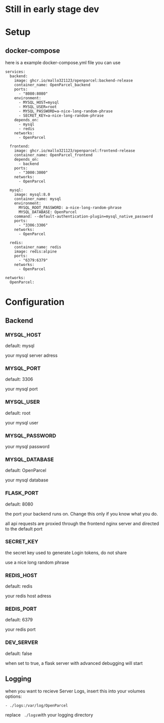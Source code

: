 # Still in early stage dev

# Setup

## docker-compose

here is a example docker-compose.yml file you can use

```
services:
  backend:
    image: ghcr.io/mallo321123/openparcel:backend-release
    container_name: OpenParcel_backend
    ports:
      - "8080:8080"
    environment:
      - MYSQL_HOST=mysql
      - MYSQL_USER=root
      - MYSQL_PASSWORD=a-nice-long-random-phrase
      - SECRET_KEY=a-nice-long-random-phrase
    depends_on:
      - mysql
      - redis
    networks:
      - OpenParcel

  frontend:
    image: ghcr.io/mallo321123/openparcel:frontend-release
    container_name: OpenParcel_frontend
    depends_on:
      - backend
    ports:
      - "3000:3000"
    networks:
      - OpenParcel

  mysql:
    image: mysql:8.0
    container_name: mysql
    environment:
      MYSQL_ROOT_PASSWORD: a-nice-long-random-phrase
      MYSQL_DATABASE: OpenParcel
    command: --default-authentication-plugin=mysql_native_password
    ports:
      - "3306:3306"
    networks:
      - OpenParcel

  redis:
    container_name: redis
    image: redis:alpine
    ports:
      - "6379:6379"
    networks:
      - OpenParcel

networks:
  OpenParcel:
```

# Configuration

## Backend

### MYSQL_HOST

default: mysql

your mysql server adress

### MYSQL_PORT

default: 3306

your mysql port

### MYSQL_USER

default: root

your mysql user

### MYSQL_PASSWORD

your mysql password

### MYSQL_DATABASE

default: OpenParcel

your mysql database

### FLASK_PORT

default: 8080

the port your backend runs on. Change this only if you know what you do. 

all api requests are proxied through the frontend nginx server and directed to the default port

### SECRET_KEY

the secret key used to generate Login tokens, do not share

use a nice long random phrase

### REDIS_HOST

default: redis

your redis host adress

### REDIS_PORT

default: 6379

your redis port

### DEV_SERVER

default: false

when set to true, a flask server with advanced debugging will start

## Logging

when you want to recieve Server Logs, insert this into your volumes options:
```
- ./logs:/var/log/OpenParcel
```
replace ``` ./logs```with your logging directory
